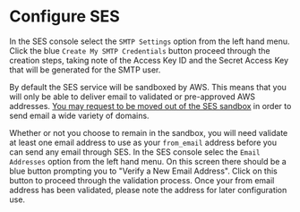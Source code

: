 # Configure SES

In the SES console select the `SMTP Settings` option from the left hand menu. Click the blue `Create My SMTP Credentials` button proceed through the creation steps, taking note of the Access Key ID and the Secret Access Key that will be generated for the SMTP user.

By default the SES service will be sandboxed by AWS. This means that you will only be able to deliver email to validated or pre-approved AWS addresses. [You may request to be moved out of the SES sandbox](https://docs.aws.amazon.com/ses/latest/DeveloperGuide/request-production-access.html?icmpid=docs_ses_console) in order to send email a wide variety of domains.

Whether or not you choose to remain in the sandbox, you will need validate at least one email address to use as your `from_email` address before you can send any email through SES. In the SES console selec the `Email Addresses` option from the left hand menu. On this screen there should be a blue button prompting you to "Verify a New Email Address". Click on this button to proceed through the validation process. Once your from email address has been validated, please note the address for later configuration use.

